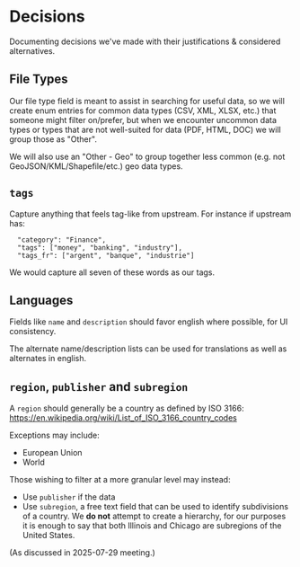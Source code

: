 # Decisions

Documenting decisions we've made with their justifications & considered alternatives.

## File Types

Our file type field is meant to assist in searching for useful data, so we will create enum entries for common data types (CSV, XML, XLSX, etc.) that someone might filter on/prefer, but when we encounter uncommon data types or types that are not well-suited for data (PDF, HTML, DOC) we will group those as "Other". 

We will also use an "Other - Geo" to group together less common (e.g. not GeoJSON/KML/Shapefile/etc.) geo data types.

## `tags`

Capture anything that feels tag-like from upstream. For instance if upstream has:

```
  "category": "Finance",
  "tags": ["money", "banking", "industry"],
  "tags_fr": ["argent", "banque", "industrie"]
```

We would capture all seven of these words as our tags.

## Languages

Fields like `name` and `description` should favor english where possible, for UI consistency.

The alternate name/description lists can be used for translations as well as alternates in english.

## `region`, `publisher` and `subregion`

A `region` should generally be a country as defined by ISO 3166:
   <https://en.wikipedia.org/wiki/List_of_ISO_3166_country_codes>

Exceptions may include:

- European Union
- World

Those wishing to filter at a more granular level may instead:

- Use `publisher` if the data
- Use `subregion`, a free text field that can be used to identify subdivisions of a country.
  We **do not** attempt to create a hierarchy, for our purposes it is enough to say that both Illinois and Chicago are subregions of the United States.

(As discussed in 2025-07-29 meeting.)
